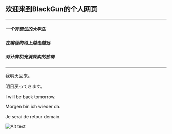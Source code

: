## 欢迎来到BlackGun的个人网页

***

##### 一个有想法的大学生

##### 在编程的路上越走越远

##### 对计算机充满探索的热情

***

我明天回来。

明日戻ってきます。

I will be back tomorrow.

Morgen bin ich wieder da.

Je serai de retour demain.




![Alt text](https://octodex.github.com/images/spidertocat.png "spidertocat")


